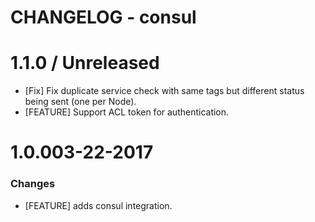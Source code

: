 # CHANGELOG - consul

1.1.0 / Unreleased
==================

* [Fix] Fix duplicate service check with same tags but different status being sent (one per Node).
* [FEATURE] Support ACL token for authentication.

1.0.003-22-2017
==================

### Changes

* [FEATURE] adds consul integration.
